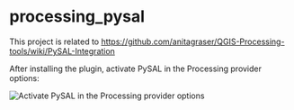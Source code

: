 # processing_pysal

This project is related to https://github.com/anitagraser/QGIS-Processing-tools/wiki/PySAL-Integration

After installing the plugin, activate PySAL in the Processing provider options:

![Activate PySAL in the Processing provider options](https://underdark.files.wordpress.com/2015/05/screenshot-2015-05-31-21-24-15.png)
